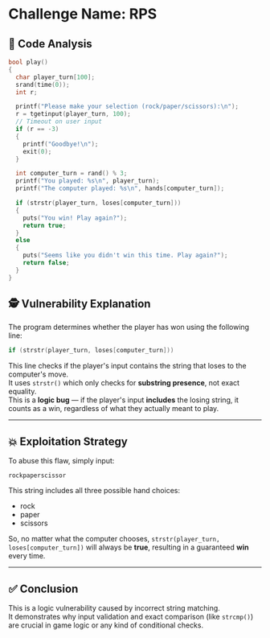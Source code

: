 # Challenge Name: RPS

## 🧠 Code Analysis

```c
bool play()
{
  char player_turn[100];
  srand(time(0));
  int r;

  printf("Please make your selection (rock/paper/scissors):\n");
  r = tgetinput(player_turn, 100);
  // Timeout on user input
  if (r == -3)
  {
    printf("Goodbye!\n");
    exit(0);
  }

  int computer_turn = rand() % 3;
  printf("You played: %s\n", player_turn);
  printf("The computer played: %s\n", hands[computer_turn]);

  if (strstr(player_turn, loses[computer_turn]))
  {
    puts("You win! Play again?");
    return true;
  }
  else
  {
    puts("Seems like you didn't win this time. Play again?");
    return false;
  }
}
```

## 🕵️ Vulnerability Explanation

The program determines whether the player has won using the following line:

```c
if (strstr(player_turn, loses[computer_turn]))
```

This line checks if the player's input contains the string that loses to the computer's move.  
It uses `strstr()` which only checks for **substring presence**, not exact equality.  
This is a **logic bug** — if the player's input **includes** the losing string, it counts as a win, regardless of what they actually meant to play.

---

## 💥 Exploitation Strategy

To abuse this flaw, simply input:

```
rockpaperscissor
```

This string includes all three possible hand choices:
- rock
- paper
- scissors

So, no matter what the computer chooses, `strstr(player_turn, loses[computer_turn])` will always be **true**, resulting in a guaranteed **win** every time.

---

## ✅ Conclusion

This is a logic vulnerability caused by incorrect string matching.  
It demonstrates why input validation and exact comparison (like `strcmp()`) are crucial in game logic or any kind of conditional checks.
